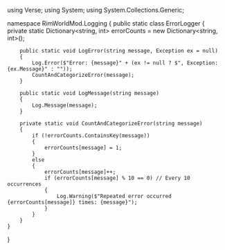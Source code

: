 using Verse;
using System;
using System.Collections.Generic;

namespace RimWorldMod.Logging
{
    public static class ErrorLogger
    {
        private static Dictionary<string, int> errorCounts = new Dictionary<string, int>();

        public static void LogError(string message, Exception ex = null)
        {
            Log.Error($"Error: {message}" + (ex != null ? $", Exception: {ex.Message}" : ""));
            CountAndCategorizeError(message);
        }

        public static void LogMessage(string message)
        {
            Log.Message(message);
        }

        private static void CountAndCategorizeError(string message)
        {
            if (!errorCounts.ContainsKey(message))
            {
                errorCounts[message] = 1;
            }
            else
            {
                errorCounts[message]++;
                if (errorCounts[message] % 10 == 0) // Every 10 occurrences
                {
                    Log.Warning($"Repeated error occurred {errorCounts[message]} times: {message}");
                }
            }
        }
    }
}

